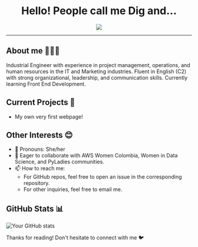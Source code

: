 <h1 align="center">Hello! People call me Dig and...</h1>

<p align="center">
  <a href="https://github.com/DenverCoder1/readme-typing-svg"><img src="https://readme-typing-svg.herokuapp.com?font=Roboto+Mono&color=cyan&size=30&center=true&vCenter=true&width=800&height=120&lines=I'm+an+Industrial+Engineer;I'm+passionate+about+Process+Efficiency;I'm+learning+how+to+code",:></a>
</p>

<hr/>

## About me 👩🏻‍💻

Industrial Engineer with experience in project management, operations, and human resources in the IT and Marketing industries. Fluent in English (C2) with strong organizational, leadership, and communication skills. Currently learning Front End Development.

## Current Projects 💼
* My own very first webpage!

## Other Interests 😊
* 🌟 Pronouns: She/her
* 🌱 Eager to collaborate with AWS Women Colombia, Women in Data Science, and PyLadies communities.
* 📫 How to reach me: 
  * For GitHub repos, feel free to open an issue in the corresponding repository.
  * For other inquiries, feel free to email me.

## GitHub Stats 📊
![Your GitHub stats](https://github-readme-stats-theta-olive-58.vercel.app/api?username=digambit&theme=radical&show_icons=true&hide_border=true&include_all_commits=true)

Thanks for reading! Don't hesitate to connect with me 🐦
